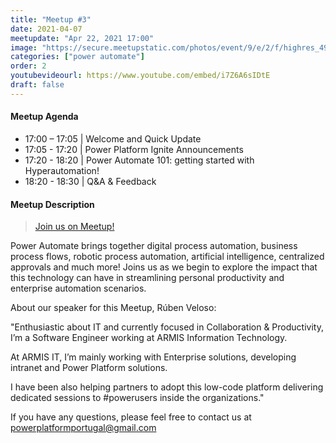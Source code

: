 ```yaml
---
title: "Meetup #3"
date: 2021-04-07
meetupdate: "Apr 22, 2021 17:00"
image: "https://secure.meetupstatic.com/photos/event/9/e/2/f/highres_495580495.jpeg"
categories: ["power automate"]
order: 2
youtubevideourl: https://www.youtube.com/embed/i7Z6A6sIDtE
draft: false
---
```


#### Meetup Agenda

* 17:00 – 17:05 | Welcome and Quick Update
* 17:05 - 17:20 | Power Platform Ignite Announcements
* 17:20 - 18:20 | Power Automate 101: getting started with Hyperautomation!
* 18:20 - 18:30 | Q&A & Feedback

#### Meetup Description

> [Join us on Meetup!](https://www.meetup.com/pt-BR/power_platform_portugal/events/277419189/)

Power Automate brings together digital process automation, business process flows, robotic process automation, artificial intelligence, centralized approvals and much more! Joins us as we begin to explore the impact that this technology can have in streamlining personal productivity and enterprise automation scenarios.

About our speaker for this Meetup, Rúben Veloso:

"Enthusiastic about IT and currently focused in Collaboration & Productivity, I’m a Software Engineer working at ARMIS Information Technology.

At ARMIS IT, I’m mainly working with Enterprise solutions, developing intranet and Power Platform solutions.

I have been also helping partners to adopt this low-code platform delivering dedicated sessions to #powerusers inside the organizations."

If you have any questions, please feel free to contact us at powerplatformportugal@gmail.com